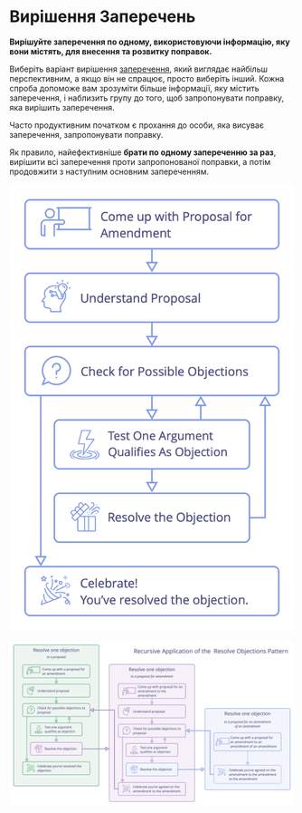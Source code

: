 # Вирішення Заперечень

<summary>
<strong>Вирішуйте заперечення по одному, використовуючи інформацію, яку вони містять, для внесення та розвитку поправок.</strong>
</summary>

Виберіть варіант вирішення [заперечення](glossary:objection), який виглядає найбільш перспективним, а якщо він не спрацює, просто виберіть інший. Кожна спроба допоможе вам зрозуміти більше інформації, яку містить заперечення, і наблизить групу до того, щоб запропонувати поправку, яка вирішить заперечення.

Часто продуктивним початком є прохання до особи, яка висуває заперечення, запропонувати поправку.

Як правило, найефективніше **брати по одному запереченню за раз**, вирішити всі заперечення проти запропонованої поправки, а потім продовжити з наступним основним запереченням.

![Деякі варіанти вирішення заперечень](img/agreements/resolve-objections.png)

![Процес вирішення заперечень](img/agreements/resolve-objections-process.png)